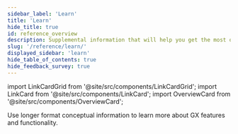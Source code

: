 ```yaml
---
sidebar_label: 'Learn'
title: 'Learn'
hide_title: true
id: reference_overview
description: Supplemental information that will help you get the most out of Great Expectations.
slug: '/reference/learn/'
displayed_sidebar: 'learn'
hide_table_of_contents: true
hide_feedback_survey: true
---
```


import LinkCardGrid from '@site/src/components/LinkCardGrid';
import LinkCard from '@site/src/components/LinkCard';
import OverviewCard from '@site/src/components/OverviewCard';

<OverviewCard title={frontMatter.title}>
  Use longer format conceptual information to learn more about GX features and functionality.
</OverviewCard>

<LinkCardGrid>
  <LinkCard topIcon label="Use cases" description="Example use cases and implementations with GX Cloud and GX OSS." to="/learn/use_cases/use_cases_lp" icon="/img/use_case_icon.svg" />
  <LinkCard topIcon label="Tutorials" description="Step-by-step guides for integrating and running GX Cloud and GX OSS with third-party applications." to="/learn/tutorials/tutorials_lp" icon="/img/tutorial_icon.svg" />
  <LinkCard topIcon label="Glossary" description="An alphabetical list of GX terms and words with definitions" to="/reference/learn/glossary" icon="/img/glossary_icon.svg" />
</LinkCardGrid>



